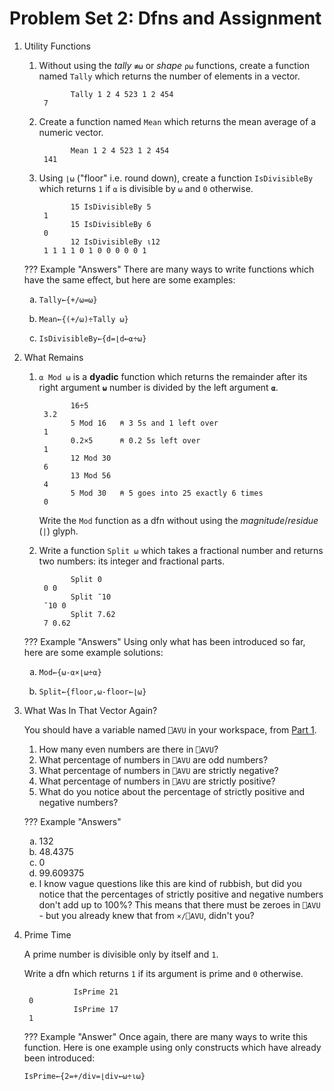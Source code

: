 # Problem Set 2: Dfns and Assignment
1. Utility Functions
	1. Without using the *tally* `≢⍵` or *shape* `⍴⍵` functions, create a function named `Tally` which returns the number of elements in a vector.

		          Tally 1 2 4 523 1 2 454  
		    7

	2. Create a function named `Mean` which returns the mean average of a numeric vector.

		          Mean 1 2 4 523 1 2 454
		    141

	3. Using `⌊⍵` ("floor" i.e. round down), create a function `IsDivisibleBy` which returns `1` if `⍺` is divisible by `⍵` and `0` otherwise.

		          15 IsDivisibleBy 5
		    1
		          15 IsDivisibleBy 6
		    0
		          12 IsDivisibleBy ⍳12
		    1 1 1 1 0 1 0 0 0 0 0 1

	??? Example "Answers"
		There are many ways to write functions which have the same effect, but here are some examples:
		<ol type="a">
			<li><pre><code>Tally←{+/⍵=⍵}</code></pre></li>
			<li><pre><code>Mean←{(+/⍵)÷Tally ⍵}</code></pre></li>
			<li><pre><code>IsDivisibleBy←{d=⌊d←⍺÷⍵}</code></pre></li>
		</ol>

2. What Remains
	1. `⍺ Mod ⍵` is a **dyadic** function which returns the remainder after its right argument **`⍵`** number is divided by the left argument **`⍺`**.

		          16÷5
		    3.2
		          5 Mod 16   ⍝ 3 5s and 1 left over
		    1
		          0.2×5      ⍝ 0.2 5s left over
		    1
		          12 Mod 30
		    6
		          13 Mod 56
		    4
		          5 Mod 30   ⍝ 5 goes into 25 exactly 6 times      
		    0

		Write the `Mod` function as a dfn without using the *magnitude*/*residue* (`|`) glyph.

	2. Write a function `Split ⍵` which takes a fractional number and returns two numbers: its integer and fractional parts.

		          Split 0
		    0 0
		          Split ¯10
		    ¯10 0
		          Split 7.62
		    7 0.62

	??? Example "Answers"
		Using only what has been introduced so far, here are some example solutions:
		<ol type="a">
			<li><pre><code>Mod←{⍵-⍺×⌊⍵÷⍺}</code></pre></li>
			<li><pre><code>Split←{floor,⍵-floor←⌊⍵}</code></pre></li>
		</ol>

3. What Was In That Vector Again?

	You should have a variable named `⎕AVU` in your workspace, from [Part 1](#1).

	1. How many even numbers are there in `⎕AVU`?
	2. What percentage of numbers in `⎕AVU` are odd numbers?
	3. What percentage of numbers in `⎕AVU` are strictly negative?
	4. What percentage of numbers in `⎕AVU` are strictly positive?
	5. What do you notice about the percentage of strictly positive and negative numbers?

	??? Example "Answers"
		<ol type="a">
			<li>$132$</li>
			<li>$48.4375$</li>
			<li>$0$</li>
			<li>$99.609375$</li>
			<li>I know vague questions like this are kind of rubbish, but did you notice that the percentages of strictly positive and negative numbers don't add up to 100%? This means that there must be zeroes in `⎕AVU` - but you already knew that from `×/⎕AVU`, didn't you?</li>
		</ol>

4. Prime Time

	A prime number is divisible only by itself and `1`.

	Write a dfn which returns `1` if its argument is prime and `0` otherwise.

		          IsPrime 21
	    0
		          IsPrime 17
	    1

	??? Example "Answer"
		Once again, there are many ways to write this function. Here is one example using only constructs which have already been introduced:  
		<pre><code>IsPrime←{2=+/div=⌊div←⍵÷⍳⍵}</code></pre>
